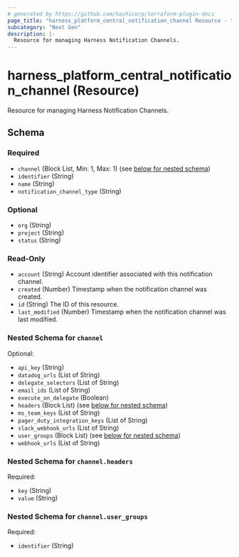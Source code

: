 ```yaml
---
# generated by https://github.com/hashicorp/terraform-plugin-docs
page_title: "harness_platform_central_notification_channel Resource - terraform-provider-harness"
subcategory: "Next Gen"
description: |-
  Resource for managing Harness Notification Channels.
---
```


# harness_platform_central_notification_channel (Resource)

Resource for managing Harness Notification Channels.



<!-- schema generated by tfplugindocs -->
## Schema

### Required

- `channel` (Block List, Min: 1, Max: 1) (see [below for nested schema](#nestedblock--channel))
- `identifier` (String)
- `name` (String)
- `notification_channel_type` (String)

### Optional

- `org` (String)
- `project` (String)
- `status` (String)

### Read-Only

- `account` (String) Account identifier associated with this notification channel.
- `created` (Number) Timestamp when the notification channel was created.
- `id` (String) The ID of this resource.
- `last_modified` (Number) Timestamp when the notification channel was last modified.

<a id="nestedblock--channel"></a>
### Nested Schema for `channel`

Optional:

- `api_key` (String)
- `datadog_urls` (List of String)
- `delegate_selectors` (List of String)
- `email_ids` (List of String)
- `execute_on_delegate` (Boolean)
- `headers` (Block List) (see [below for nested schema](#nestedblock--channel--headers))
- `ms_team_keys` (List of String)
- `pager_duty_integration_keys` (List of String)
- `slack_webhook_urls` (List of String)
- `user_groups` (Block List) (see [below for nested schema](#nestedblock--channel--user_groups))
- `webhook_urls` (List of String)

<a id="nestedblock--channel--headers"></a>
### Nested Schema for `channel.headers`

Required:

- `key` (String)
- `value` (String)


<a id="nestedblock--channel--user_groups"></a>
### Nested Schema for `channel.user_groups`

Required:

- `identifier` (String)
